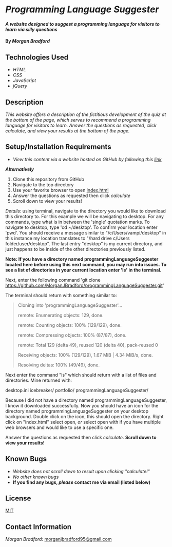 # _Programming Language Suggester_

#### _A website designed to suggest a programming language for visitors to learn via silly questions_

#### By _**Morgan Bradford**_

## Technologies Used

* _HTML_
* _CSS_
* _JavaScript_
* _jQuery_

## Description

_This website offers a description of the fictitious development of the quiz at the bottom of the page, which serves to recommend a programming language for visitors to learn. Answer the questions as requested, click calculate, and view your results at the bottom of the page._

## Setup/Installation Requirements

* _View this content via a website hosted on GitHub by following this [link](https://morganjbradford.github.io/programmingLanguageSuggester/)_

_**Alternatively**_

1. Clone this repository from GitHub
2. Navigate to the top directory
3. Use your favorite browser to open [index.html](index.html)
4. Answer the questions as requested then click _calculate_
5. Scroll down to view your results!

_Details_: using terminal, navigate to the directory you would like to download this directory to. For this example we will be navigating to desktop. For any commands, type what is in between the 'single' quotation marks. To navigate to desktop, type 'cd ~/desktop'. To confirm your location enter 'pwd'. You should receive a message similar to "/c/Users/vampi/desktop" in this instance my location translates to "/hard drive c/Users folder/user/desktop". The last entry "desktop" is my current directory, and just happens to be inside of the other directories previously listed.

**Note: If you have a directory named programmingLanguageSuggester located here before using this next command, you may run into issues. To see a list of directories in your current location enter 'ls' in the terminal.**

Next, enter the following command 'git clone https://github.com/MorganJBradford/programmingLanguageSuggester.git'

The terminal should return with something similar to:

> Cloning into 'programmingLanguageSuggester'...
> 
> remote: Enumerating objects: 129, done.
> 
> remote: Counting objects: 100% (129/129), done.
> 
> remote: Compressing objects: 100% (87/87), done.
> 
> remote: Total 129 (delta 49), reused 120 (delta 40), pack-reused 0
> 
> Receiving objects: 100% (129/129), 1.67 MiB | 4.34 MiB/s, done.
> 
> Resolving deltas: 100% (49/49), done.

Next enter the command "ls" which should return with a list of files and directories. Mine returned with:

desktop.ini  icebreaker/  portfolio/ programmingLanguageSuggester/

Because I did not have a directory named programmingLanguageSuggester, I know it downloaded successfully. Now you should have an icon for the directory named programmingLanguageSuggester on your desktop background. Double click on the icon, this should open the directory. Right click on "index.html" select open, _or_ select open with if you have multiple web browsers and would like to use a specific one.

Answer the questions as requested then click _calculate_. **Scroll down to view your results!**

## Known Bugs

* _Website does not scroll down to result upon clicking "calculate!"_
* _No other known bugs_
* **If you find any bugs, _please_ contact me via email (listed below)**


## License

[MIT](LICENSE.txt)

## Contact Information

_Morgan Bradford_: morganjbradford95@gmail.com